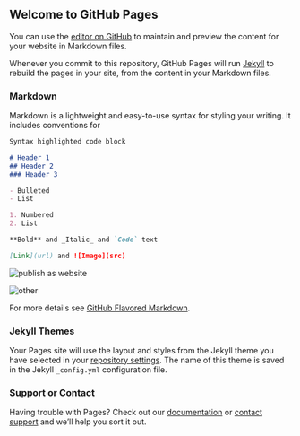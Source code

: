 ## Welcome to GitHub Pages

You can use the [editor on GitHub](https://github.com/wasabrot/GDPR-docs/edit/master/README.md) to maintain and preview the content for your website in Markdown files.

Whenever you commit to this repository, GitHub Pages will run [Jekyll](https://jekyllrb.com/) to rebuild the pages in your site, from the content in your Markdown files.

### Markdown

Markdown is a lightweight and easy-to-use syntax for styling your writing. It includes conventions for

```markdown
Syntax highlighted code block

# Header 1
## Header 2
### Header 3

- Bulleted
- List

1. Numbered
2. List

**Bold** and _Italic_ and `Code` text

[Link](url) and ![Image](src)
```

![publish as website](https://docs.google.com/drawings/d/e/2PACX-1vQbN3iJbFG8tzLVVbbawkurtS7ijj85S3pX6Pz_soaNrqpZPc7sHr03eJ28jMbX7pYf5Wns03lsk4wT/pub?w=960&h=720)


![other](https://drive.google.com/uc?export=view&id=1nswXgupkTW-0UgFyn3cGUmgsz59AfUq3)

For more details see [GitHub Flavored Markdown](https://guides.github.com/features/mastering-markdown/).

### Jekyll Themes

Your Pages site will use the layout and styles from the Jekyll theme you have selected in your [repository settings](https://github.com/wasabrot/GDPR-docs/settings). The name of this theme is saved in the Jekyll `_config.yml` configuration file.

### Support or Contact

Having trouble with Pages? Check out our [documentation](https://help.github.com/categories/github-pages-basics/) or [contact support](https://github.com/contact) and we’ll help you sort it out.
